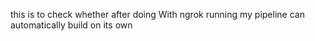 this is to check whether after doing With ngrok running my pipeline can automatically build on its own